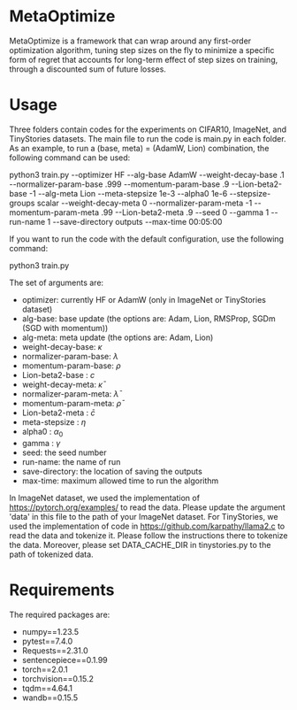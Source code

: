 # MetaOptimize

MetaOptimize is a framework that can wrap around any first-order optimization algorithm, tuning step sizes on the fly to minimize a specific form of regret that accounts for long-term effect of step sizes on training, through a discounted sum of future losses.

# Usage

Three folders contain codes for the experiments on CIFAR10, ImageNet, and TinyStories datasets. The main file to run the code is main.py in each folder. As an example, to run a (base, meta) = (AdamW, Lion) combination, the following command can be used:

python3 train.py --optimizer HF --alg-base AdamW --weight-decay-base .1 --normalizer-param-base .999 --momentum-param-base .9 --Lion-beta2-base -1 --alg-meta Lion --meta-stepsize 1e-3 --alpha0 1e-6 --stepsize-groups scalar --weight-decay-meta 0 --normalizer-param-meta -1 --momentum-param-meta .99 --Lion-beta2-meta .9 --seed 0 --gamma 1 --run-name 1 --save-directory outputs --max-time 00:05:00

If you want to run the code with the default configuration, use the following command:

python3 train.py


The set of arguments are:
* optimizer: currently HF or AdamW (only in ImageNet or TinyStories dataset)
* alg-base: base update (the options are: Adam, Lion, RMSProp, SGDm (SGD with momentum))
* alg-meta: meta update (the options are: Adam, Lion)
* weight-decay-base: $\kappa$
* normalizer-param-base: $\lambda$
* momentum-param-base: $\rho$
* Lion-beta2-base : $c$
* weight-decay-meta: $\bar{\kappa}$
* normalizer-param-meta: $\bar{\lambda}$
* momentum-param-meta: $\bar{\rho}$
* Lion-beta2-meta : $\bar{c}$
* meta-stepsize : $\eta$
* alpha0 : $\alpha_0$
* gamma : $\gamma$ 
* seed: the seed number
* run-name: the name of run
* save-directory: the location of saving the outputs
* max-time: maximum allowed time to run the algorithm

In ImageNet dataset, we used the implementation of https://pytorch.org/examples/ to read the data. Please update the argument 'data' in this file to the path of your ImageNet dataset. For TinyStories, we used the implementation of code in https://github.com/karpathy/llama2.c to read the data and tokenize it. Please follow the instructions there to tokenize the data. Moreover, please set DATA_CACHE_DIR in tinystories.py to the path of tokenized data.

# Requirements

The required packages are:
* numpy==1.23.5
* pytest==7.4.0
* Requests==2.31.0
* sentencepiece==0.1.99
* torch==2.0.1
* torchvision==0.15.2
* tqdm==4.64.1
* wandb==0.15.5



